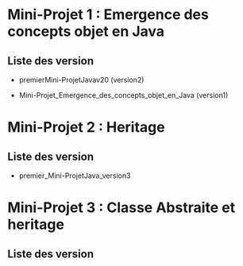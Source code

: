 # Mini-Projet 1 : Emergence des concepts objet en Java

## Liste des version


* premierMini-ProjetJavav20 (version2)

* Mini-Projet_Emergence_des_concepts_objet_en_Java (version1)


# Mini-Projet 2 : Heritage

## Liste des version

* premier_Mini-ProjetJava_version3

# Mini-Projet 3 : Classe Abstraite et heritage

## Liste des version

